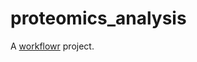 # proteomics_analysis

A [workflowr][] project.

[workflowr]: https://github.com/workflowr/workflowr
